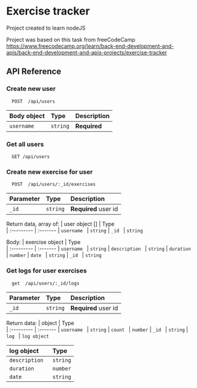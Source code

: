 
# Exercise tracker


Project created to learn nodeJS

Project was based on this task from freeCodeCamp
https://www.freecodecamp.org/learn/back-end-development-and-apis/back-end-development-and-apis-projects/exercise-tracker 


## API Reference

### Create new user

```http
  POST  /api/users 
```

| Body object  | Type     | Description                |
| :--------- | :------- | :------------------------- |
| `username` | `string` | **Required** |

### Get all users

```http
  GET /api/users 
```

### Create new exercise for user
```http
  POST  /api/users/:_id/exercises 
```

| Parameter  | Type     | Description                |
| :--------- | :------- | :------------------------- |
| `_id `     | `string` | **Required** user id|

Return data, array of:
| user object []  | Type     
| :---------      | :------- 
| `username `     | `string` 
| `_id `          | `string` 

Body:
| exercise object  | Type     
| :---------       | :------- 
| `username `      | `string` 
| `description `   | `string` 
| `duration `      | `number` 
| `date `          | `string`
| `_id `           | `string` 


### Get logs for user exercises
```http
  get  /api/users/:_id/logs
```

| Parameter  | Type     | Description                |
| :--------- | :------- | :------------------------- |
| `_id `     | `string` | **Required** user id|


Return data:
| object   | Type     
| :---------   | :------- 
| `username `  | `string` 
| `count `     | `number` 
| `_id `       | `string` 
| `log `       | `log object` 


| log object      | Type     
| :---------      | :------- 
| `description `  | `string` 
| `duration `     | `number` 
| `date `         | `string` 

